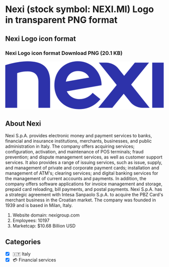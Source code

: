 # Nexi (stock symbol: NEXI.MI) Logo in transparent PNG format

## Nexi Logo icon format

### Nexi Logo icon format Download PNG (20.1 KB)

![Nexi Logo icon format Download PNG (20.1 KB)](/img/orig/NEXI.MI-75b73507.png)

## About Nexi

Nexi S.p.A. provides electronic money and payment services to banks, financial and insurance institutions, merchants, businesses, and public administration in Italy. The company offers acquiring services; configuration, activation, and maintenance of POS terminals; fraud prevention; and dispute management services, as well as customer support services. It also provides a range of issuing services, such as issue, supply, and management of private and corporate payment cards; installation and management of ATM's; clearing services; and digital banking services for the management of current accounts and payments. In addition, the company offers software applications for invoice management and storage, prepaid card reloading, bill payments, and postal payments. Nexi S.p.A. has a strategic agreement with Intesa Sanpaolo S.p.A. to acquire the PBZ Card's merchant business in the Croatian market. The company was founded in 1939 and is based in Milan, Italy.

1. Website domain: nexigroup.com
2. Employees: 10197
3. Marketcap: $10.68 Billion USD


## Categories
- [x] 🇮🇹 Italy
- [x] 💳 Financial services
